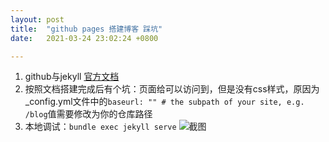 ```yaml
---
layout: post
title:  "github pages 搭建博客 踩坑"
date:   2021-03-24 23:02:24 +0800

---
```


1. github与jekyll [官方文档][doc-url] 
1. 按照文档搭建完成后有个坑：页面给可以访问到，但是没有css样式，原因为_config.yml文件中的`baseurl: "" # the subpath of your site, e.g. /blog`值需要修改为你的仓库路径
1. 本地调试：`bundle exec jekyll serve`
   ![截图](/assets/images/localStart.png)

[doc-url]: https://docs.github.com/en/github/working-with-github-pages/setting-up-a-github-pages-site-with-jekyll

